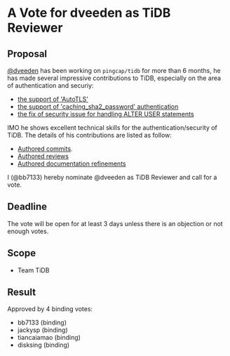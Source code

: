 # A Vote for dveeden as TiDB Reviewer

## Proposal

[@dveeden](https://github.com/dveeden) has been working on `pingcap/tidb` for more than 6 months, he has made several impressive contributions to TiDB, especially on the area of authentication and securiy:

- [the support of 'AutoTLS'](https://github.com/pingcap/tidb/pull/24141)
- [the support of 'caching_sha2_password' authentication](https://github.com/pingcap/tidb/pull/24991)
- [the fix of security issue for handling ALTER USER statements](https://github.com/pingcap/tidb/pull/25268)

IMO he shows excellent technical skills for the authentication/security of TiDB. The details of his contributions are listed as follow:

* [Authored commits](https://github.com/pingcap/tidb/commits?author=dveeden).
* [Authored reviews](https://github.com/pingcap/tidb/pulls?q=is%3Apr+reviewed-by%3Adveeden)
* [Authored documentation refinements](https://github.com/pingcap/docs/pulls?q=is%3Apr+author%3Adveeden+is%3Aclosed)

I (@bb7133) hereby nominate @dveeden as TiDB Reviewer and call for a vote.

## Deadline

The vote will be open for at least 3 days unless there is an objection or not enough votes.

## Scope

* Team TiDB

## Result

Approved by 4 binding votes:

* bb7133 (binding)
* jackysp (binding)
* tiancaiamao (binding)
* disksing (binding)
